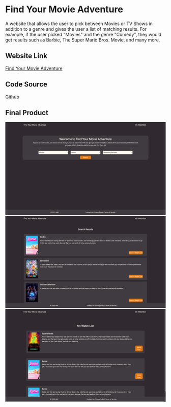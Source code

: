 # Find Your Movie Adventure
A website that allows the user to pick between Movies or TV Shows in addition to a genre and gives the user a list of matching results. For example, if the user picked "Movies" and the genre "Comedy", they would get results such as Barbie, The Super Mario Bros. Movie, and many more.

## Website Link
[Find Your Movie Adventure](https://ellacheu.github.io/Find-Your-Movie-Adventure/)

## Code Source
[Github](https://github.com/ellacheu/Find-Your-Movie-Adventure)

## Final Product
![final](./images/landingPage.png)![final](./images/resultPage.png)![final](./images/watchlistPage.png)
